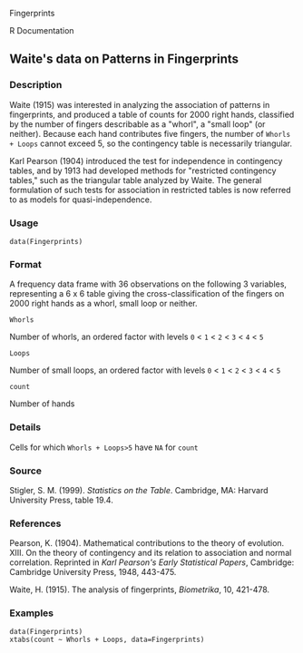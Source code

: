 Fingerprints

R Documentation

##  Waite's data on Patterns in Fingerprints

### Description

Waite (1915) was interested in analyzing the association of patterns in
fingerprints, and produced a table of counts for 2000 right hands, classified
by the number of fingers describable as a "whorl", a "small loop" (or
neither). Because each hand contributes five fingers, the number of `Whorls +
Loops` cannot exceed 5, so the contingency table is necessarily triangular.

Karl Pearson (1904) introduced the test for independence in contingency
tables, and by 1913 had developed methods for "restricted contingency tables,"
such as the triangular table analyzed by Waite. The general formulation of
such tests for association in restricted tables is now referred to as models
for quasi-independence.

### Usage

    data(Fingerprints)

### Format

A frequency data frame with 36 observations on the following 3 variables,
representing a 6 x 6 table giving the cross-classification of the fingers on
2000 right hands as a whorl, small loop or neither.

`Whorls`

Number of whorls, an ordered factor with levels `0` < `1` < `2` < `3` < `4` <
`5`

`Loops`

Number of small loops, an ordered factor with levels `0` < `1` < `2` < `3` <
`4` < `5`

`count`

Number of hands

### Details

Cells for which `Whorls + Loops>5` have `NA` for `count`

### Source

Stigler, S. M. (1999). _Statistics on the Table_. Cambridge, MA: Harvard
University Press, table 19.4.

### References

Pearson, K. (1904). Mathematical contributions to the theory of evolution.
XIII. On the theory of contingency and its relation to association and normal
correlation. Reprinted in _Karl Pearson's Early Statistical Papers_,
Cambridge: Cambridge University Press, 1948, 443-475.

Waite, H. (1915). The analysis of fingerprints, _Biometrika_, 10, 421-478.

### Examples

    
    data(Fingerprints)
    xtabs(count ~ Whorls + Loops, data=Fingerprints)

